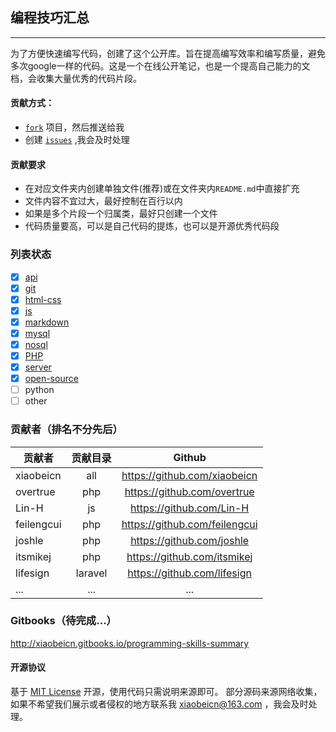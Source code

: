 ## 编程技巧汇总

----

为了方便快速编写代码，创建了这个公开库。旨在提高编写效率和编写质量，避免多次google一样的代码。这是一个在线公开笔记，也是一个提高自己能力的文档，会收集大量优秀的代码片段。

#### 贡献方式：

* [`fork`](https://github.com/xiaobeicn/programming-skills-summary/fork) 项目，然后推送给我
* 创建 [`issues`](https://github.com/xiaobeicn/programming-skills-summary/issues/new) ,我会及时处理

#### 贡献要求

* 在对应文件夹内创建单独文件(推荐)或在文件夹内`README.md`中直接扩充
* 文件内容不宜过大，最好控制在百行以内
* 如果是多个片段一个归属类，最好只创建一个文件
* 代码质量要高，可以是自己代码的提炼，也可以是开源优秀代码段

### 列表状态

- [x] [api](https://github.com/xiaobeicn/programming-skills-summary/tree/master/api)
- [x] [git](https://github.com/xiaobeicn/programming-skills-summary/tree/master/git)
- [x] [html-css](https://github.com/xiaobeicn/programming-skills-summary/tree/master/html-css)
- [x] [js](https://github.com/xiaobeicn/programming-skills-summary/tree/master/js)
- [x] [markdown](https://github.com/xiaobeicn/programming-skills-summary/tree/master/markdown)
- [x] [mysql](https://github.com/xiaobeicn/programming-skills-summary/tree/master/mysql)
- [x] [nosql](https://github.com/xiaobeicn/programming-skills-summary/tree/master/nosql)
- [x] [PHP](https://github.com/xiaobeicn/programming-skills-summary/tree/master/php)
- [x] [server](https://github.com/xiaobeicn/programming-skills-summary/tree/master/server)
- [x] [open-source](https://github.com/xiaobeicn/programming-skills-summary/tree/master/open-source)
- [ ] python
- [ ] other

### 贡献者（排名不分先后）
| 贡献者      | 贡献目录|  Github   |
| --------    | :-----: | :----:    |
| xiaobeicn   | all     | https://github.com/xiaobeicn |
| overtrue    | php     | https://github.com/overtrue |
| Lin-H       | js      | https://github.com/Lin-H  |
| feilengcui  | php     | https://github.com/feilengcui |
| joshle      | php     | https://github.com/joshle |
| itsmikej    | php     | https://github.com/itsmikej |
| lifesign    | laravel | https://github.com/lifesign |
| ...  | ... | ... |


### Gitbooks（待完成...）
http://xiaobeicn.gitbooks.io/programming-skills-summary

#### 开源协议
基于 [MIT License](https://github.com/xiaobeicn/programming-skills-summary/blob/master/LICENSE) 开源，使用代码只需说明来源即可。
部分源码来源网络收集，如果不希望我们展示或者侵权的地方联系我 <xiaobeicn@163.com> ，我会及时处理。
